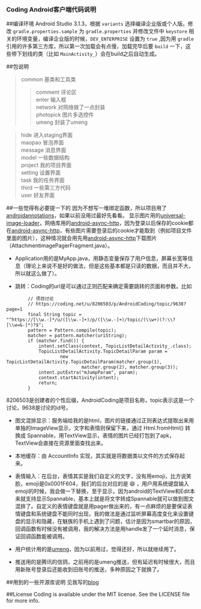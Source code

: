 ### Coding Android客户端代码说明




##编译环境
Android Studio 3.1.3，根据 `variants` 选择编译企业版或个人版。修改 `gradle.properties.sample` 为 `gradle.properties` 并修改文件中 `keystore` 相关的环境变量，编译企业版的时候，`DEV_ENTERPRISE` 设置为 `true` ,因为用 `gradle` 引用的许多第三方库，所以第一次加载会有点慢，加载完毕后要 `build` 一下，这些带下划线的类（比如 `MainActivity_`）会在build之后自动生成。

##包说明
>common 基类和工具类  
>>comment 评论区  
>>enter 输入框  
>>network 对网络做了一点封装  
>>photopick 图片多选控件  
>>umeng 封装了umeng  

>hide 进入staging界面  
>maopao 冒泡界面  
>message 消息界面  
>model 一些数据结构  
>project 我的项目界面  
>setting 设置界面  
>task 我的任务界面  
>third 一些第三方代码  
>user 好友界面  

##一些觉得有必要提一下的
因为不想写一堆绑定函数，所以项目用了 [androidannotations](https://github.com/excilys/androidannotations)，如果以前没用过最好先看看。
显示图片用的[universal-image-loader](https://github.com/nostra13/Android-Universal-Image-Loader)，网络库用的[android-async-http](https://github.com/loopj/android-async-http)，因为登录以后保存的cookie都在[android-async-http](https://github.com/loopj/android-async-http)，有些图片需要登录后的cookie才能取到（例如项目文件里面的图片），这种情况就会用先用[android-async-http](https://github.com/loopj/android-async-http)下载图片（AttachmentimagePagerFragment.java）。

- Application用的是MyApp.java，用静态变量保存了用户信息，屏幕长宽等信息（理论上来说不是好的做法，但是这些基本都是只读的数据，而且并不大，所以就这么做了）。

- 跳转：Coding的url是可以通过正则匹配来确定需要跳转的页面和参数。比如

```
        // 项目讨论
        // https://coding.net/u/8206503/p/AndroidCoding/topic/9638?page=1
        final String topic = "^https://[\\w.-]*/u/([\\w.-]+)/p/([\\w.-]+)/topic/(\\w+)(?:\\?[\\w=&-]*)?$";
        pattern = Pattern.compile(topic);
        matcher = pattern.matcher(uriString);
        if (matcher.find()) {
            intent.setClass(context, TopicListDetailActivity_.class);
            TopicListDetailActivity.TopicDetailParam param =
                    new TopicListDetailActivity.TopicDetailParam(matcher.group(1),
                            matcher.group(2), matcher.group(3));
            intent.putExtra("mJumpParam", param);
            context.startActivity(intent);
            return;
        }
```
8206503是创建者的个性后缀，AndroidCoding是项目名称，topic表示这是一个讨论，9638是讨论的id号。


- 图文混排显示：服务端给我的是html，图片的链接通过正则表达式提取出来用单独的ImageView显示，文字和表情则保留下来，通过 Html.fromHtml() 转换成 Spannable，用TextView显示，表情的图片已经打包到了apk，TextView会直接在资源里面查找出来。

- 本地缓存：由 AccountInfo 实现，其实就是将数据类以文件的方式保存起来。

- 表情输入：在后台，表情其实是我们自定义的文字，没有用emoji，比方说笑脸，emoji是0x0001F604，我们的后台对应的是 :smile: ，用户用系统键盘输入emoji的时候，我会做一下替换，至于显示，因为android的TextView和Edit本来就支持显示Spannable，基本上就是将文字转成Spannable就可以做到图文混排了。自定义的表情键盘就是用pager做出来的，有一点麻烦的是要保证表情键盘和系统键盘不能同时出现，我的做法是通过监听屏幕高度变化来设置键盘的显示和隐藏，在魅族的手机上遇到了问题，估计是因为smartbar的原因，回调函数有时候没有被调用，我的解决方法是用handle发了一个延时消息，保证回调函数能被调用。

- 用户统计用的是[umeng](http://www.umeng.com/)，因为以前用过，觉得还好，所以就继续用了。

- 推送用的是腾讯的信鸽，之前用的是umeng推送，但有延迟有时候很大，而且用新账号登录后还能收到旧账号的推送，多种原因之下就换了。

##用到的一些开源库说明
见我写的[blog](http://blog.coding.net/blog/android-open-source-library)

##License
Coding is available under the MIT license. See the LICENSE file for more info.